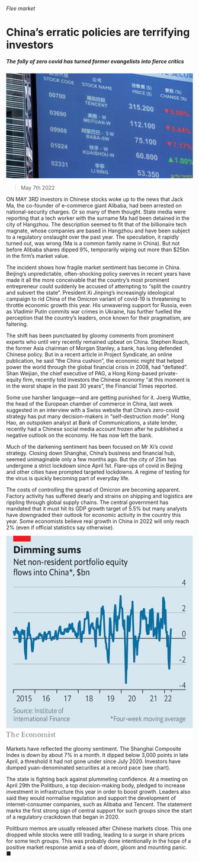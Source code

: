 ###### Flee market

# China’s erratic policies are terrifying investors 

##### The folly of zero covid has turned former evangelists into fierce critics 

![image](images/20220507_fnp505.jpg) 

> May 7th 2022 

ON MAY 3RD investors in Chinese stocks woke up to the news that Jack Ma, the co-founder of e-commerce giant Alibaba, had been arrested on national-security charges. Or so many of them thought. State media were reporting that a tech worker with the surname Ma had been detained in the city of Hangzhou. The description seemed to fit that of the billionaire tech magnate, whose companies are based in Hangzhou and have been subject to a regulatory onslaught over the past year. The speculation, it rapidly turned out, was wrong (Ma is a common family name in China). But not before Alibaba shares dipped 9%, temporarily wiping out more than $25bn in the firm’s market value.

The incident shows how fragile market sentiment has become in China. Beijing’s unpredictable, often-shocking policy swerves in recent years have made it all the more conceivable that the country’s most prominent entrepreneur could suddenly be accused of attempting to “split the country and subvert the state”. President Xi Jinping’s increasingly ideological campaign to rid China of the Omicron variant of covid-19 is threatening to throttle economic growth this year. His unwavering support for Russia, even as Vladimir Putin commits war crimes in Ukraine, has further fuelled the perception that the country’s leaders, once known for their pragmatism, are faltering.


The shift has been punctuated by gloomy comments from prominent experts who until very recently remained upbeat on China. Stephen Roach, the former Asia chairman of Morgan Stanley, a bank, has long defended Chinese policy. But in a recent article in Project Syndicate, an online publication, he said “the China cushion”, the economic might that helped power the world through the global financial crisis in 2008, had “deflated”. Shan Weijian, the chief executive of PAG, a Hong Kong-based private-equity firm, recently told investors the Chinese economy “at this moment is in the worst shape in the past 30 years”, the Financial Times reported.

Some use harsher language—and are getting punished for it. Joerg Wuttke, the head of the European chamber of commerce in China, last week suggested in an interview with a Swiss website that China’s zero-covid strategy has put many decision-makers in “self-destruction mode”. Hong Hao, an outspoken analyst at Bank of Communications, a state lender, recently had a Chinese social media account frozen after he published a negative outlook on the economy. He has now left the bank.

Much of the darkening sentiment has been focused on Mr Xi’s covid strategy. Closing down Shanghai, China’s business and financial hub, seemed unimaginable only a few months ago. But the city of 25m has undergone a strict lockdown since April 1st. Flare-ups of covid in Beijing and other cities have prompted targeted lockdowns. A regime of testing for the virus is quickly becoming part of everyday life.

The costs of controlling the spread of Omicron are becoming apparent. Factory activity has suffered dearly and strains on shipping and logistics are rippling through global supply chains. The central government has mandated that it must hit its GDP growth target of 5.5% but many analysts have downgraded their outlook for economic activity in the country this year. Some economists believe real growth in China in 2022 will only reach 2% (even if official statistics say otherwise).

![image](images/20220507_FNC191.png) 


Markets have reflected the gloomy sentiment. The Shanghai Composite Index is down by about 7% in a month. It dipped below 3,000 points in late April, a threshold it had not gone under since July 2020. Investors have dumped yuan-denominated securities at a record pace (see chart).

The state is fighting back against plummeting confidence. At a meeting on April 29th the Politburo, a top decision-making body, pledged to increase investment in infrastructure this year in order to boost growth. Leaders also said they would normalise regulation and support the development of internet-consumer companies, such as Alibaba and Tencent. The statement marks the first strong sign of central support for such groups since the start of a regulatory crackdown that began in 2020.

Politburo memos are usually released after Chinese markets close. This one dropped while stocks were still trading, leading to a surge in share prices for some tech groups. This was probably done intentionally in the hope of a positive market response amid a sea of doom, gloom and mounting panic. ■


